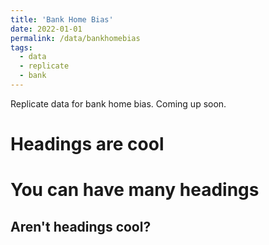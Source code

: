 ```yaml
---
title: 'Bank Home Bias'
date: 2022-01-01
permalink: /data/bankhomebias
tags:
  - data
  - replicate
  - bank
---
```


Replicate data for bank home bias. Coming up soon.

Headings are cool
======

You can have many headings
======

Aren't headings cool?
------
